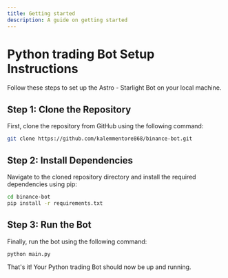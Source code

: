 ```yaml
---
title: Getting started
description: A guide on getting started
---
```


# Python trading Bot Setup Instructions

Follow these steps to set up the Astro - Starlight Bot on your local machine.

## Step 1: Clone the Repository

First, clone the repository from GitHub using the following command:

```bash
git clone https://github.com/kalemmentore868/binance-bot.git
```

## Step 2: Install Dependencies

Navigate to the cloned repository directory and install the required dependencies using pip:

```bash
cd binance-bot
pip install -r requirements.txt
```

## Step 3: Run the Bot

Finally, run the bot using the following command:

```bash
python main.py
```

That's it! Your Python trading Bot should now be up and running.
